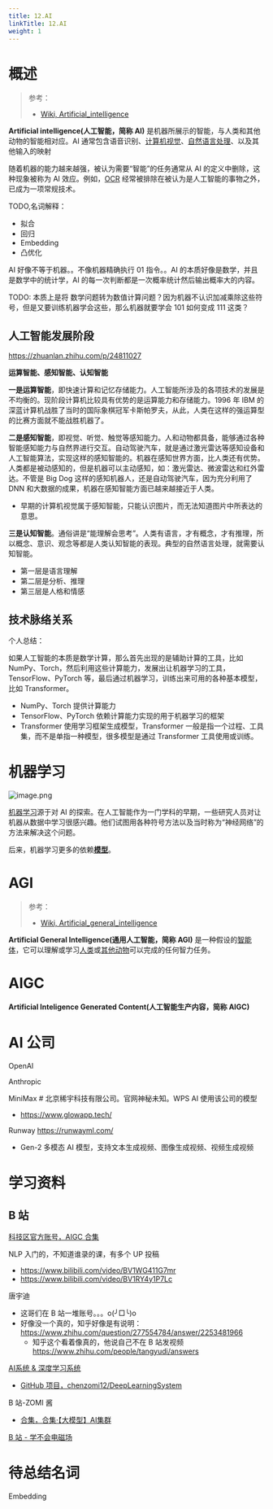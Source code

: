 ```yaml
---
title: 12.AI
linkTitle: 12.AI
weight: 1
---
```


# 概述

> 参考：
>
> - [Wiki, Artificial_intelligence](https://en.wikipedia.org/wiki/Artificial_intelligence)

**Artificial intelligence(人工智能，简称 AI)** 是机器所展示的智能，与人类和其他动物的智能相对应。AI 通常包含语音识别、[计算机视觉](/docs/12.AI/计算机视觉/计算机视觉.md)、[自然语言处理](/docs/12.AI/自然语言处理/自然语言处理.md)、以及其他输入的映射

随着机器的能力越来越强，被认为需要“智能”的任务通常从 AI 的定义中删除，这种现象被称为 AI 效应。例如，[OCR](/docs/12.AI/计算机视觉/OCR.md) 经常被排除在被认为是人工智能的事物之外，已成为一项常规技术。

TODO,名词解释：

- 拟合
- 回归
- Embedding
- 凸优化

AI 好像不等于机器。。不像机器精确执行 01 指令。。AI 的本质好像是数学，并且是数学中的统计学，AI 的每一次判断都是一次概率统计然后输出概率大的内容。

TODO: 本质上是将 数学问题转为数值计算问题？因为机器不认识加减乘除这些符号，但是又要训练机器学会这些，那么机器就要学会 101 如何变成 111 这类？

## 人工智能发展阶段

https://zhuanlan.zhihu.com/p/24811027

**运算智能、感知智能、认知智能**

**一是运算智能**，即快速计算和记忆存储能力。人工智能所涉及的各项技术的发展是不均衡的。现阶段计算机比较具有优势的是运算能力和存储能力。1996 年 IBM 的深蓝计算机战胜了当时的国际象棋冠军卡斯帕罗夫，从此，人类在这样的强运算型的比赛方面就不能战胜机器了。

**二是感知智能**，即视觉、听觉、触觉等感知能力。人和动物都具备，能够通过各种智能感知能力与自然界进行交互。自动驾驶汽车，就是通过激光雷达等感知设备和人工智能算法，实现这样的感知智能的。机器在感知世界方面，比人类还有优势。人类都是被动感知的，但是机器可以主动感知，如：激光雷达、微波雷达和红外雷达。不管是 Big Dog 这样的感知机器人，还是自动驾驶汽车，因为充分利用了 DNN 和大数据的成果，机器在感知智能方面已越来越接近于人类。

- 早期的计算机视觉属于感知智能，只能认识图片，而无法知道图片中所表达的意思。

**三是认知智能**。通俗讲是“能理解会思考”。人类有语言，才有概念，才有推理，所以概念、意识、观念等都是人类认知智能的表现。典型的自然语言处理，就需要认知智能。

- 第一层是语言理解
- 第二层是分析、推理
- 第三层是人格和情感

## 技术脉络关系

个人总结：

如果人工智能的本质是数学计算，那么首先出现的是辅助计算的工具，比如 NumPy、Torch，然后利用这些计算能力，发展出让机器学习的工具，TensorFlow、PyTorch 等，最后通过机器学习，训练出来可用的各种基本模型，比如 Transformer。

- NumPy、Torch 提供计算能力
- TensorFlow、PyTorch 依赖计算能力实现的用于机器学习的框架
- Transformer 使用学习框架生成模型，Transformer 一般是指一个过程、工具集，而不是单指一种模型，很多模型是通过 Transformer 工具使用或训练。

# 机器学习

![image.png](https://notes-learning.oss-cn-beijing.aliyuncs.com/ai/20230524101934.png)

[机器学习](/docs/12.AI/机器学习/机器学习.md)源于对 AI 的探索。在人工智能作为一门学科的早期，一些研究人员对让机器从数据中学习很感兴趣。他们试图用各种符号方法以及当时称为“神经网络”的方法来解决这个问题。

后来，机器学习更多的依赖[**模型**](/docs/12.AI/机器学习/Model.md)。

# AGI

> 参考：
>
> - [Wiki, Artificial_general_intelligence](https://en.wikipedia.org/wiki/Artificial_general_intelligence)

**Artificial General Intelligence(通用人工智能，简称 AGI)** 是一种假设的[智能体](https://en.wikipedia.org/wiki/Intelligent_agent "智能代理")，它可以理解或学习[人类](https://en.wikipedia.org/wiki/Human_intelligence "人类智慧")或[其他动物](https://en.wikipedia.org/wiki/Animal_cognition "动物认知")可以完成的任何智力任务。

# AIGC

**Artificial Inteligence Generated Content(人工智能生产内容，简称 AIGC)**

# AI 公司

OpenAI

Anthropic

MiniMax # 北京稀宇科技有限公司。官网神秘未知。WPS AI 使用该公司的模型

- https://www.glowapp.tech/

Runway https://runwayml.com/

- Gen-2 多模态 AI 模型，支持文本生成视频、图像生成视频、视频生成视频

# 学习资料

## B 站

[科技区官方账号，AIGC 合集](https://www.bilibili.com/list/group/210003/421004)

NLP 入门的，不知道谁录的课，有多个 UP 投稿

- https://www.bilibili.com/video/BV1WG411G7mr
- https://www.bilibili.com/video/BV1RY4y1P7Lc

唐宇迪

- 这哥们在 B 站一堆账号。。。o(╯□╰)o
- 好像没一个真的，知乎好像是有说明： https://www.zhihu.com/question/277554784/answer/2253481966
  - 知乎这个看着像真的，他说自己不在 B 站发视频 https://www.zhihu.com/people/tangyudi/answers

[AI系统 & 深度学习系统](https://chenzomi12.github.io/index.html)

- [GitHub 项目，chenzomi12/DeepLearningSystem](https://github.com/chenzomi12/DeepLearningSystem)

B 站-ZOMI 酱

- [合集，合集·【大模型】AI集群](https://space.bilibili.com/517221395/channel/collectiondetail?sid=1778334)

[B 站 - 学不会电磁场](https://space.bilibili.com/568468320)

# 待总结名词

Embedding
